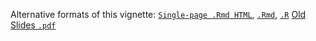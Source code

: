 Alternative formats of this vignette:
[`Single-page .Rmd HTML`](https://htmlpreview.github.io/?https://github.com/tgirke/GEN242/blob/master/vignettes/09_Rsequences/Rsequences.html),
[`.Rmd`](https://raw.githubusercontent.com/tgirke/GEN242/master/vignettes/09_Rsequences/Rsequences.Rmd),
[`.R`](https://raw.githubusercontent.com/tgirke/GEN242/master/vignettes/09_Rsequences/Rsequences.R)
[Old Slides `.pdf`](https://drive.google.com/open?id=0B-lLYVUOliJFWEZ0Vkdwckt5LTQ)
